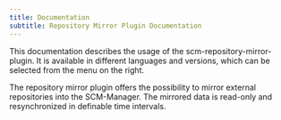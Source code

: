```yaml
---
title: Documentation
subtitle: Repository Mirror Plugin Documentation
---
```

This documentation describes the usage of the scm-repository-mirror-plugin. It is available in different languages and versions, which can be selected from the menu on the right.

The repository mirror plugin offers the possibility to mirror external repositories into the SCM-Manager. The mirrored data is read-only and resynchronized in definable time intervals.
